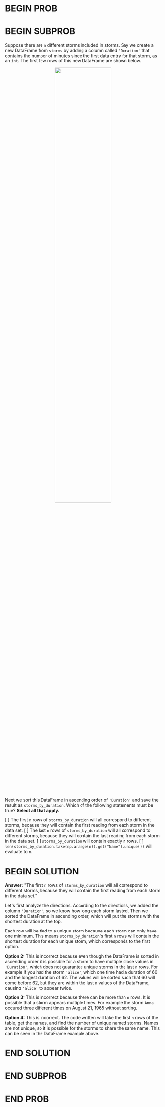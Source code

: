 # BEGIN PROB

# BEGIN SUBPROB

Suppose there are `n` different storms included in storms.
Say we create a new DataFrame from `storms` by adding a column called `'Duration'` that
contains the number of minutes since the first data entry for that storm, as an `int`. The
first few rows of this new DataFrame are shown below.

<center><img src='../assets/images/wi23-midterm/q4_wi23-midterm.png' width=60%></center>

Next we sort this DataFrame in ascending order of `'Duration'` and save the result as
`storms_by_duration`. Which of the following statements must be true? **Select all that
apply.**

[ ] The first `n` rows of `storms_by_duration` will all correspond to different storms, because they will contain the first reading from each storm in the data set.
[ ] The last `n` rows of `storms_by_duration` will all correspond to different storms, because they will contain the last reading from each storm in the data set.
[ ] `storms_by_duration` will contain exactly n rows.
[ ] `len(storms_by_duration.take(np.arange(n)).get("Name").unique())` will evaluate to `n`.


# BEGIN SOLUTION

**Answer:** "The first `n` rows of `storms_by_duration` will all correspond to different storms, because
they will contain the first reading from each storm in the data set."

Let's first analyze the directions. According to the directions, we added the column `'Duration'`, so we know how long each storm lasted. Then we sorted the DataFrame in ascending order, which will put the storms with the shortest duration at the top.

Each row will be tied to a unique storm because each storm can only have one minimum. This means `storms_by_duration`'s first `n` rows will contain the shortest duration for each unique storm, which corresponds to the first option.

**Option 2:** This is incorrect because even though the DataFrame is sorted in ascending order it is possible for a storm to have multiple close values in `'Duration'`, which does not guarantee unique storms in the last `n` rows. For example if you had the storm `'alice'`, which one time had a duration of 60 and the longest duration of 62. The values will be sorted such that 60 will come before 62, but they are within the last `n` values of the DataFrame, causing `'alice'` to appear twice.

**Option 3:** This is incorrect because there can be more than `n` rows. It is possible that a storm appears multiple times. For example the storm `Anna` occured three different times on August 21, 1965 without sorting.

**Option 4:** This is incorrect. The code written will take the first `n` rows of the table, get the names, and find the number of unique named storms. Names are not unique, so it is possible for the storms to share the same name. This can be seen in the DataFrame example above.

# END SOLUTION

# END SUBPROB

# END PROB